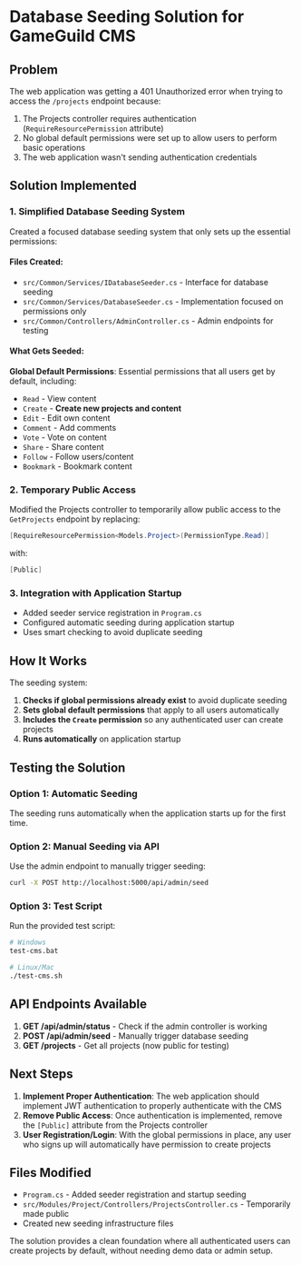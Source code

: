 # Database Seeding Solution for GameGuild CMS

## Problem

The web application was getting a 401 Unauthorized error when trying to access the `/projects` endpoint because:

1. The Projects controller requires authentication (`RequireResourcePermission` attribute)
2. No global default permissions were set up to allow users to perform basic operations
3. The web application wasn't sending authentication credentials

## Solution Implemented

### 1. Simplified Database Seeding System

Created a focused database seeding system that only sets up the essential permissions:

#### Files Created:

- `src/Common/Services/IDatabaseSeeder.cs` - Interface for database seeding
- `src/Common/Services/DatabaseSeeder.cs` - Implementation focused on permissions only
- `src/Common/Controllers/AdminController.cs` - Admin endpoints for testing

#### What Gets Seeded:

**Global Default Permissions**: Essential permissions that all users get by default, including:

- `Read` - View content
- `Create` - **Create new projects and content**
- `Edit` - Edit own content
- `Comment` - Add comments
- `Vote` - Vote on content
- `Share` - Share content
- `Follow` - Follow users/content
- `Bookmark` - Bookmark content

### 2. Temporary Public Access

Modified the Projects controller to temporarily allow public access to the `GetProjects` endpoint by replacing:

```csharp
[RequireResourcePermission<Models.Project>(PermissionType.Read)]
```

with:

```csharp
[Public]
```

### 3. Integration with Application Startup

- Added seeder service registration in `Program.cs`
- Configured automatic seeding during application startup
- Uses smart checking to avoid duplicate seeding

## How It Works

The seeding system:

1. **Checks if global permissions already exist** to avoid duplicate seeding
2. **Sets global default permissions** that apply to all users automatically
3. **Includes the `Create` permission** so any authenticated user can create projects
4. **Runs automatically** on application startup

## Testing the Solution

### Option 1: Automatic Seeding

The seeding runs automatically when the application starts up for the first time.

### Option 2: Manual Seeding via API

Use the admin endpoint to manually trigger seeding:

```bash
curl -X POST http://localhost:5000/api/admin/seed
```

### Option 3: Test Script

Run the provided test script:

```bash
# Windows
test-cms.bat

# Linux/Mac
./test-cms.sh
```

## API Endpoints Available

1. **GET /api/admin/status** - Check if the admin controller is working
2. **POST /api/admin/seed** - Manually trigger database seeding
3. **GET /projects** - Get all projects (now public for testing)

## Next Steps

1. **Implement Proper Authentication**: The web application should implement JWT authentication to properly authenticate
   with the CMS
2. **Remove Public Access**: Once authentication is implemented, remove the `[Public]` attribute from the Projects
   controller
3. **User Registration/Login**: With the global permissions in place, any user who signs up will automatically have
   permission to create projects

## Files Modified

- `Program.cs` - Added seeder registration and startup seeding
- `src/Modules/Project/Controllers/ProjectsController.cs` - Temporarily made public
- Created new seeding infrastructure files

The solution provides a clean foundation where all authenticated users can create projects by default, without needing
demo data or admin setup.
